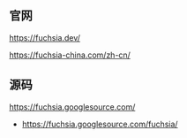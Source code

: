 ## 官网

https://fuchsia.dev/

https://fuchsia-china.com/zh-cn/

## 源码

https://fuchsia.googlesource.com/

* https://fuchsia.googlesource.com/fuchsia/